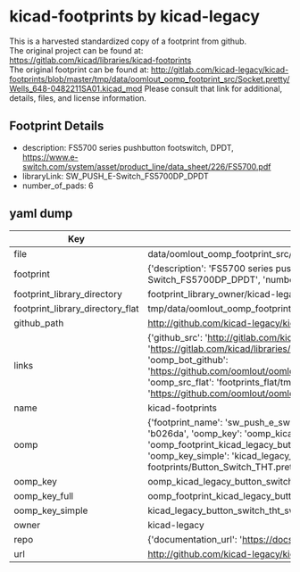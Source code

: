 # kicad-footprints by kicad-legacy  
This is a harvested standardized copy of a footprint from github.  
The original project can be found at:  
https://gitlab.com/kicad/libraries/kicad-footprints  
The original footprint can be found at:
http://gitlab.com/kicad-legacy/kicad-footprints/blob/master/tmp/data/oomlout_oomp_footprint_src/Socket.pretty/Wells_648-0482211SA01.kicad_mod
Please consult that link for additional, details, files, and license information.  
## Footprint Details
* description: FS5700 series pushbutton footswitch, DPDT, https://www.e-switch.com/system/asset/product_line/data_sheet/226/FS5700.pdf  
* libraryLink: SW_PUSH_E-Switch_FS5700DP_DPDT  
* number_of_pads: 6  
## yaml dump  
| Key | Value |  
| --- | --- |  
| file | data/oomlout_oomp_footprint_src/kicad-footprints/Button_Switch_THT.pretty/SW_PUSH_E-Switch_FS5700DP_DPDT.kicad_mod |  
| footprint | {'description': 'FS5700 series pushbutton footswitch, DPDT, https://www.e-switch.com/system/asset/product_line/data_sheet/226/FS5700.pdf', 'libraryLink': 'SW_PUSH_E-Switch_FS5700DP_DPDT', 'number_of_pads': 6} |  
| footprint_library_directory | footprint_library_owner/kicad-legacy_kicad-footprints |  
| footprint_library_directory_flat | tmp/data/oomlout_oomp_footprint_src/footprints_flat/kicad_legacy_button_switch_tht_sw_push_e_switch_fs5700dp_dpdt/working |  
| github_path | http://github.com/kicad-legacy/kicad-footprints/blob/master/tmp/data/oomlout_oomp_footprint_src/Button_Switch_THT.pretty/SW_PUSH_E-Switch_FS5700DP_DPDT.kicad_mod |  
| links | {'github_src': 'http://gitlab.com/kicad-legacy/kicad-footprints/blob/master/tmp/data/oomlout_oomp_footprint_src/Socket.pretty/Wells_648-0482211SA01.kicad_mod', 'github_src_repo': 'https://gitlab.com/kicad/libraries/kicad-footprints', 'oomp_bot': 'tmp/data/oomlout_oomp_footprint_src/footprints/kicad_legacy_button_switch_tht_sw_push_e_switch_fs5700dp_dpdt/working', 'oomp_bot_github': 'https://github.com/oomlout/oomlout_oomp_footprint_bot/tree/main/tmp/data/oomlout_oomp_footprint_src/footprints/kicad_legacy_button_switch_tht_sw_push_e_switch_fs5700dp_dpdt/working', 'oomp_src_flat': 'footprints_flat/tmp/data/oomlout_oomp_footprint_src/footprints_flat/kicad_legacy_button_switch_tht_sw_push_e_switch_fs5700dp_dpdt/working', 'oomp_src_flat_github': 'https://github.com/oomlout/oomlout_oomp_footprint_src/tree/main/tmp/data/oomlout_oomp_footprint_src/footprints_flat/kicad_legacy_button_switch_tht_sw_push_e_switch_fs5700dp_dpdt/working'} |  
| name | kicad-footprints |  
| oomp | {'footprint_name': 'sw_push_e_switch_fs5700dp_dpdt', 'library_name': 'button_switch_tht', 'md5': 'b026da64b295e08953f88e0dea47d355', 'md5_10': 'b026da64b2', 'md5_5': 'b026d', 'md5_6': 'b026da', 'oomp_key': 'oomp_kicad_legacy_button_switch_tht_sw_push_e_switch_fs5700dp_dpdt', 'oomp_key_extra': 'oomp_footprint_kicad_legacy_button_switch_tht_sw_push_e_switch_fs5700dp_dpdt', 'oomp_key_full': 'oomp_footprint_kicad_legacy_button_switch_tht_sw_push_e_switch_fs5700dp_dpdt_b026da', 'oomp_key_simple': 'kicad_legacy_button_switch_tht_sw_push_e_switch_fs5700dp_dpdt', 'original_filename': 'data/oomlout_oomp_footprint_src/kicad-footprints/Button_Switch_THT.pretty/SW_PUSH_E-Switch_FS5700DP_DPDT.kicad_mod', 'owner_name': 'kicad_legacy'} |  
| oomp_key | oomp_kicad_legacy_button_switch_tht_sw_push_e_switch_fs5700dp_dpdt |  
| oomp_key_full | oomp_footprint_kicad_legacy_button_switch_tht_sw_push_e_switch_fs5700dp_dpdt |  
| oomp_key_simple | kicad_legacy_button_switch_tht_sw_push_e_switch_fs5700dp_dpdt |  
| owner | kicad-legacy |  
| repo | {'documentation_url': 'https://docs.github.com/rest/repos/repos#get-a-repository', 'message': 'Not Found'} |  
| url | http://github.com/kicad-legacy/kicad-footprints |  

